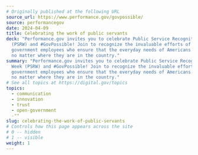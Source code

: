```yaml
---
# Originally published at the following URL
source_url: https://www.performance.gov/govpossible/
source: performancegov
date: 2024-04-09
title: Celebrating the work of public servants
deck: "Performance.gov invites you to celebrate Public Service Recognition Week
  (PSRW) and #GovPossible! Join to recognize the invaluable efforts of
  government employees who ensure that the everyday needs of Americans are met,
  no matter where they are in the country."
summary: "Performance.gov invites you to celebrate Public Service Recognition
  Week (PSRW) and #GovPossible! Join to recognize the invaluable efforts of
  government employees who ensure that the everyday needs of Americans are met,
  no matter where they are in the country."
# See all topics at https://digital.gov/topics
topics:
  - communication
  - innovation
  - trust
  - open-government
  -""
slug: celebrating-the-work-of-public-servants
# Controls how this page appears across the site
# 0 -- hidden
# 1 -- visible
weight: 1
---
```


